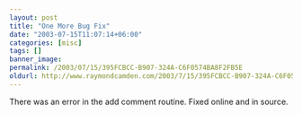 ```yaml
---
layout: post
title: "One More Bug Fix"
date: "2003-07-15T11:07:14+06:00"
categories: [misc]
tags: []
banner_image: 
permalink: /2003/07/15/395FCBCC-B907-324A-C6F0574BA8F2FB5E
oldurl: http://www.raymondcamden.com/2003/7/15/395FCBCC-B907-324A-C6F0574BA8F2FB5E
---
```


There was an error in the add comment routine. Fixed online and in source.
